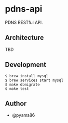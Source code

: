 # pdns-api

PDNS RESTful API.

## Architecture
TBD

## Development

```
$ brew install mysql
$ brew services start mysql
$ make dbmigrate
$ make test
```

## Author

- @pyama86
